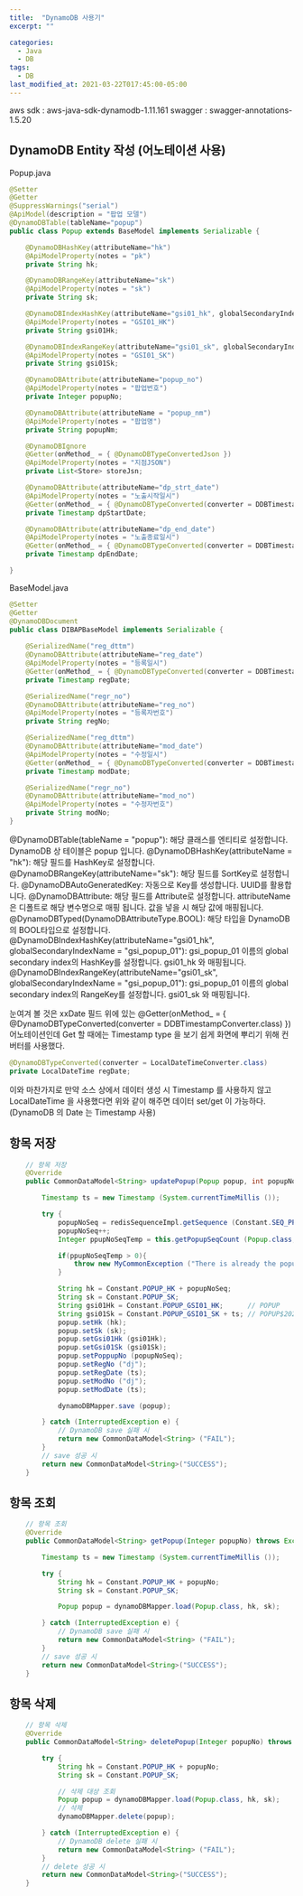```yaml
---
title:  "DynamoDB 사용기"
excerpt: ""

categories:
  - Java
  - DB
tags:
  - DB
last_modified_at: 2021-03-22T017:45:00-05:00
---
```


aws sdk : aws-java-sdk-dynamodb-1.11.161
swagger : swagger-annotations-1.5.20

## DynamoDB Entity 작성 (어노테이션 사용)

Popup.java
```java
@Setter
@Getter
@SuppressWarnings("serial")
@ApiModel(description = "팝업 모델")
@DynamoDBTable(tableName="popup")
public class Popup extends BaseModel implements Serializable {

	@DynamoDBHashKey(attributeName="hk")
	@ApiModelProperty(notes = "pk")
	private String hk;

	@DynamoDBRangeKey(attributeName="sk")
	@ApiModelProperty(notes = "sk")
	private String sk;

	@DynamoDBIndexHashKey(attributeName="gsi01_hk", globalSecondaryIndexName = "gsi_popup_01")
	@ApiModelProperty(notes = "GSI01_HK")
	private String gsi01Hk;

	@DynamoDBIndexRangeKey(attributeName="gsi01_sk", globalSecondaryIndexName = "gsi_popup_01")
	@ApiModelProperty(notes = "GSI01_SK")
	private String gsi01Sk;

	@DynamoDBAttribute(attributeName="popup_no")
	@ApiModelProperty(notes = "팝업번호")
	private Integer popupNo;

	@DynamoDBAttribute(attributeName = "popup_nm")
	@ApiModelProperty(notes = "팝업명")
	private String popupNm;

	@DynamoDBIgnore
	@Getter(onMethod_ = { @DynamoDBTypeConvertedJson })
	@ApiModelProperty(notes = "지점JSON")
	private List<Store> storeJsn;

	@DynamoDBAttribute(attributeName="dp_strt_date")
	@ApiModelProperty(notes = "노출시작일시")
	@Getter(onMethod_ = { @DynamoDBTypeConverted(converter = DDBTimestampConverter.class) })
	private Timestamp dpStartDate;

	@DynamoDBAttribute(attributeName="dp_end_date")
	@ApiModelProperty(notes = "노출종료일시")
	@Getter(onMethod_ = { @DynamoDBTypeConverted(converter = DDBTimestampConverter.class) })
	private Timestamp dpEndDate;

}

```

BaseModel.java
```java
@Setter
@Getter
@DynamoDBDocument
public class DIBAPBaseModel implements Serializable {
	
	@SerializedName("reg_dttm")
	@DynamoDBAttribute(attributeName="reg_date")
	@ApiModelProperty(notes = "등록일시")
    @Getter(onMethod_ = { @DynamoDBTypeConverted(converter = DDBTimestampConverter.class) })
	private Timestamp regDate;

	@SerializedName("regr_no")
	@DynamoDBAttribute(attributeName="reg_no")
	@ApiModelProperty(notes = "등록자번호")
	private String regNo;

    @SerializedName("reg_dttm")
	@DynamoDBAttribute(attributeName="mod_date")
	@ApiModelProperty(notes = "수정일시")
    @Getter(onMethod_ = { @DynamoDBTypeConverted(converter = DDBTimestampConverter.class) })
	private Timestamp modDate;

	@SerializedName("regr_no")
	@DynamoDBAttribute(attributeName="mod_no")
	@ApiModelProperty(notes = "수정자번호")
	private String modNo;
}
```
@DynamoDBTable(tableName = "popup"): 해당 클래스를 엔티티로 설정합니다. DynamoDB 상 테이블은 popup 입니다.
@DynamoDBHashKey(attributeName = "hk"): 해당 필드를 HashKey로 설정합니다.
@DynamoDBRangeKey(attributeName="sk"): 해당 필드를 SortKey로 설정합니다.
@DynamoDBAutoGeneratedKey: 자동으로 Key를 생성합니다. UUID를 활용합니다.
@DynamoDBAttribute: 해당 필드를 Attribute로 설정합니다. attributeName 은 디폴트로 해당 변수명으로 매핑 됩니다. 값을 넣을 시 해당 값에 매핑됩니다.
@DynamoDBTyped(DynamoDBAttributeType.BOOL): 해당 타입을 DynamoDB의 BOOL타입으로 설정합니다.
@DynamoDBIndexHashKey(attributeName="gsi01_hk", globalSecondaryIndexName = "gsi_popup_01"): gsi_popup_01 이름의 global secondary index의 HashKey를 설정합니다. gsi01_hk 와 매핑됩니다.
@DynamoDBIndexRangeKey(attributeName="gsi01_sk", globalSecondaryIndexName = "gsi_popup_01"): gsi_popup_01 이름의 global secondary index의 RangeKey를 설정합니다. gsi01_sk 와 매핑됩니다.

눈여겨 볼 것은 xxDate 필드 위에 있는  @Getter(onMethod_ = { @DynamoDBTypeConverted(converter = DDBTimestampConverter.class) }) 어노테이션인데
Get 할 때에는 Timestamp type 을 보기 쉽게 화면에 뿌리기 위해 컨버터를 사용했다.


```java
@DynamoDBTypeConverted(converter = LocalDateTimeConverter.class)
private LocalDateTime regDate;
```
이와 마찬가지로 만약 소스 상에서 데이터 생성 시 Timestamp 를 사용하지 않고 LocalDateTime 을 사용했다면 위와 같이 해주면 데이터 set/get 이 가능하다. (DynamoDB 의 Date 는 Timestamp 사용)


## 항목 저장

```java
    // 항목 저장
    @Override
    public CommonDataModel<String> updatePopup(Popup popup, int popupNoSeq) throws Exception {

        Timestamp ts = new Timestamp (System.currentTimeMillis ());

        try {
            popupNoSeq = redisSequenceImpl.getSequence (Constant.SEQ_PPUPNO);
            popupNoSeq++;
            Integer ppupNoSeqTemp = this.getPopupSeqCount (Popup.class, Constant.POPUP_HK + ppupNoSeq, Constant.POPUP_SK);

            if(ppupNoSeqTemp > 0){
                throw new MyCommonException ("There is already the popup_no Sequence");
            }

            String hk = Constant.POPUP_HK + popupNoSeq;
            String sk = Constant.POPUP_SK;
            String gsi01Hk = Constant.POPUP_GSI01_HK;      // POPUP
            String gsi01Sk = Constant.POPUP_GSI01_SK + ts; // POPUP$2021-03-11 ...
            popup.setHk (hk);
            popup.setSk (sk);
            popup.setGsi01Hk (gsi01Hk);
            popup.setGsi01Sk (gsi01Sk);
            popup.setPoppupNo (popupNoSeq);
            popup.setRegNo ("dj");
            popup.setRegDate (ts);
            popup.setModNo ("dj");
            popup.setModDate (ts);

            dynamoDBMapper.save (popup);

        } catch (InterruptedException e) {
            // DynamoDB save 실패 시
            return new CommonDataModel<String> ("FAIL");
        }
        // save 성공 시 
        return new CommonDataModel<String>("SUCCESS");
    }
```

## 항목 조회

```java
    // 항목 조회
    @Override
    public CommonDataModel<String> getPopup(Integer popupNo) throws Exception {

        Timestamp ts = new Timestamp (System.currentTimeMillis ());

        try {
            String hk = Constant.POPUP_HK + popupNo;
            String sk = Constant.POPUP_SK;

            Popup popup = dynamoDBMapper.load(Popup.class, hk, sk);

        } catch (InterruptedException e) {
            // DynamoDB save 실패 시
            return new CommonDataModel<String> ("FAIL");
        }
        // save 성공 시 
        return new CommonDataModel<String>("SUCCESS");
    }
```

## 항목 삭제

```java
    // 항목 삭제
    @Override
    public CommonDataModel<String> deletePopup(Integer popupNo) throws Exception {

        try {
            String hk = Constant.POPUP_HK + popupNo;
            String sk = Constant.POPUP_SK;

            // 삭제 대상 조회
            Popup popup = dynamoDBMapper.load(Popup.class, hk, sk);
            // 삭제
            dynamoDBMapper.delete(popup);

        } catch (InterruptedException e) {
            // DynamoDB delete 실패 시
            return new CommonDataModel<String> ("FAIL");
        }
        // delete 성공 시 
        return new CommonDataModel<String>("SUCCESS");
    }
```